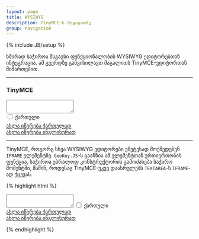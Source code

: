 ```yaml
---
layout: page
title: WYSIWYG
description: TinyMCE-ს მაგალითზე
group: navigation
---
```

{% include JB/setup %}

ხშირად საჭიროა მსგავსი ფუნქციონალობის WYSIWYG ედიტორებთან ინტეგრაცია. ამ გვერდზე განვიხილავთ მაგალითს TinyMCE-ედიტორთან მიმართებით.

<hr />

### TinyMCE

<textarea>
</textarea>

<br />

<div class="container">
  <div class="row">
    <div class="span4">
      <label class="checkbox">
        <input type="checkbox" id="chk-demo" /> 
        ქართული
      </label>
    </div>
    <div class="span8" style="margin-top:6px;">
      <div class="ind-demo">
        <div class="geo"><a href="javascript:void(0);" class="flag">ახლა იწერება ქართულად</a></div>
        <div class="eng"><a href="javascript:void(0);" class="flag">ახლა იწერება ინგლისურად</a></div>
      </div>
    </div>
  </div>
</div>

<script type="text/javascript">
  tinymce.init({
    selector:'textarea',
    setup: function(editor) {
      editor.on('init', function() {
        new GeoKey({
      	  target: '',
          work: 'yes',
          hotkey: 'yes',
          checkbox: 'chk-demo',
          indicator: 'ind-demo'
      	});
      });
    }
  });
</script>


<hr/>


TinyMCE, როგორც სხვა WYSIWYG ედიტორები უმეტესად მოქმედებენ ```IFRAME``` ელემენტზე. ```GeoKey.JS```-ს გააჩნია ამ ელემენტთან ურთიერთობის ფუნქცია, საჭიროა უბრალოდ კონსტრუქტორის გამოძახება საჭირო მომენტში, მაშინ, როდესაც TinyMCE-უკვე დაასრულებს ```TEXTAREA```-ს ```IFRAME```-ად ქცევას.

{% highlight html %}

<textarea>
</textarea>

<label class="checkbox">
  <input type="checkbox" id="chk-demo" /> 
  ქართული
</label>

<div class="ind-demo">
  <div class="geo"><a href="javascript:void(0);" class="flag">ახლა იწერება ქართულად</a></div>
  <div class="eng"><a href="javascript:void(0);" class="flag">ახლა იწერება ინგლისურად</a></div>
</div>

<script type="text/javascript">
  tinymce.init({
    selector:'textarea',
    setup: function(editor) {
      editor.on('init', function() {
        new GeoKey({
      	  target: '',
          work: 'yes',
          hotkey: 'yes',
          checkbox: 'chk-demo',
          indicator: 'ind-demo'
      	});
      });
    }
  });
</script>

{% endhighlight %}
